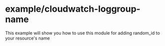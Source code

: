 example/cloudwatch-loggroup-name
================================
This example will show you how to use this module for adding random_id to your resource's name
